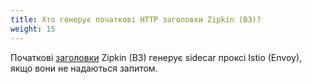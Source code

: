 ```yaml
---
title: Хто генерує початкові HTTP заголовки Zipkin (B3)?
weight: 15
---
```


Початкові [заголовки](https://www.envoyproxy.io/docs/envoy/latest/configuration/http/http_conn_man/headers#x-request-id) Zipkin (B3) генерує sidecar проксі Istio (Envoy), якщо вони не надаються запитом.
